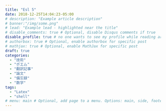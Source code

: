 ```yaml
---
title: "Esl 5"
date: 2018-12-25T14:04:23-05:00
# description: "Example article description"
# banner:"/img/some.png"
# lead: "Example lead - highlighted near the title"
# disable_comments: true # Optional, disable Disqus comments if true
disable_profile: true # no one wants to see my profile while reading articles
# authorbox: true # Optional, enable authorbox for specific post
# mathjax: true # Optional, enable MathJax for specific post
draft: true
categories:
  - "技術"
  - "ポエム"
  - "翻訳記事"
  - "論文"
  - "備忘録"
  - "数学"
tags:
  - "Latex"
  - "shell"
# menu: main # Optional, add page to a menu. Options: main, side, footer
---
```

